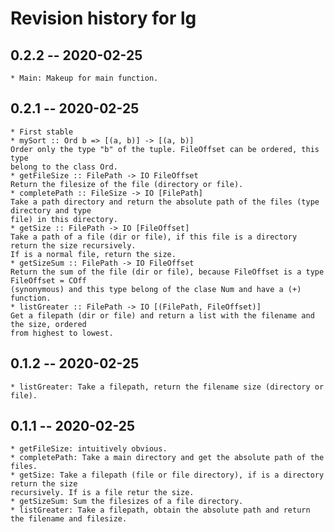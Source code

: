 # Revision history for lg	

## 0.2.2 -- 2020-02-25
	* Main: Makeup for main function.
	
## 0.2.1 -- 2020-02-25
	
	* First stable
	* mySort :: Ord b => [(a, b)] -> [(a, b)]
	Order only the type "b" of the tuple. FileOffset can be ordered, this type
	belong to the class Ord.
	* getFileSize :: FilePath -> IO FileOffset
	Return the filesize of the file (directory or file).
	* completePath :: FileSize -> IO [FilePath]
	Take a path directory and return the absolute path of the files (type directory and type
	file) in this directory.
	* getSize :: FilePath -> IO [FileOffset]
	Take a path of a file (dir or file), if this file is a directory return the size recursively.
	If is a normal file, return the size.
	* getSizeSum :: FilePath -> IO FileOffset
	Return the sum of the file (dir or file), because FileOffset is a type FileOffset = COff
	(synonymous) and this type belong of the clase Num and have a (+) function.
	* listGreater :: FilePath -> IO [(FilePath, FileOffset)]
	Get a filepath (dir or file) and return a list with the filename and the size, ordered
	from highest to lowest.
	
## 0.1.2 -- 2020-02-25

	* listGreater: Take a filepath, return the filename size (directory or file).
	
## 0.1.1 -- 2020-02-25

	* getFileSize: intuitively obvious.
	* completePath: Take a main directory and get the absolute path of the files.
	* getSize: Take a filepath (file or file directory), if is a directory return the size
	recursively. If is a file retur the size.
	* getSizeSum: Sum the filesizes of a file directory.
	* listGreater: Take a filepath, obtain the absolute path and return the filename and filesize.
	
